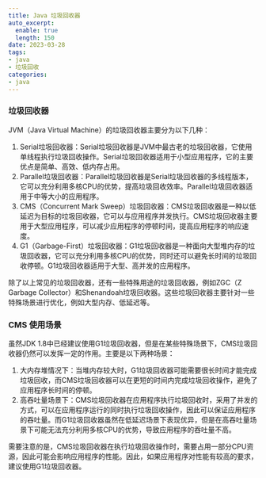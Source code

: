 ```yaml
---
title: Java 垃圾回收器
auto_excerpt:
  enable: true
  length: 150
date: 2023-03-28
tags:
- java
- 垃圾回收
categories:
- java
---
```


### 垃圾回收器

JVM（Java Virtual Machine）的垃圾回收器主要分为以下几种：

1. Serial垃圾回收器：Serial垃圾回收器是JVM中最古老的垃圾回收器，它使用单线程执行垃圾回收操作。Serial垃圾回收器适用于小型应用程序，它的主要优点是简单、高效、低内存占用。
2. Parallel垃圾回收器：Parallel垃圾回收器是Serial垃圾回收器的多线程版本，它可以充分利用多核CPU的优势，提高垃圾回收效率。Parallel垃圾回收器适用于中等大小的应用程序。
3. CMS（Concurrent Mark Sweep）垃圾回收器：CMS垃圾回收器是一种以低延迟为目标的垃圾回收器，它可以与应用程序并发执行。CMS垃圾回收器主要用于大型应用程序，可以减少应用程序的停顿时间，提高应用程序的响应速度。
4. G1（Garbage-First）垃圾回收器：G1垃圾回收器是一种面向大型堆内存的垃圾回收器，它可以充分利用多核CPU的优势，同时还可以避免长时间的垃圾回收停顿。G1垃圾回收器适用于大型、高并发的应用程序。

除了以上常见的垃圾回收器，还有一些特殊用途的垃圾回收器，例如ZGC（Z Garbage Collector）和Shenandoah垃圾回收器。这些垃圾回收器主要针对一些特殊场景进行优化，例如大型内存、低延迟等。

### CMS 使用场景

虽然JDK 1.8中已经建议使用G1垃圾回收器，但是在某些特殊场景下，CMS垃圾回收器仍然可以发挥一定的作用。主要是以下两种场景：

1. 大内存堆情况下：当堆内存较大时，G1垃圾回收器可能需要很长时间才能完成垃圾回收，而CMS垃圾回收器可以在更短的时间内完成垃圾回收操作，避免了应用程序长时间的停顿。
2. 高吞吐量场景下：CMS垃圾回收器在应用程序执行垃圾回收时，采用了并发的方式，可以在应用程序运行的同时执行垃圾回收操作，因此可以保证应用程序的吞吐量。而G1垃圾回收器虽然在低延迟场景下表现优异，但是在高吞吐量场景下可能无法充分利用多核CPU的优势，导致应用程序的吞吐量不高。

需要注意的是，CMS垃圾回收器在执行垃圾回收操作时，需要占用一部分CPU资源，因此可能会影响应用程序的性能。因此，如果应用程序对性能有较高的要求，建议使用G1垃圾回收器。